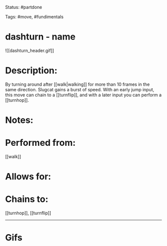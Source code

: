 Status: #partdone 

Tags: #move, #fundimentals

# dashturn - name
![[dashturn_header.gif]]
# Description:
By turning around after [[walk|walking]] for more than 10 frames in the same direction. Slugcat gains a burst of speed. With an early jump input, this move can chain to a [[turnflip]], and with a later input you can perform a [[turnhop]].

# Notes:


# Performed from:
[[walk]]

# Allows for:


# Chains to:
[[turnhop]], [[turnflip]]

___
# Gifs
